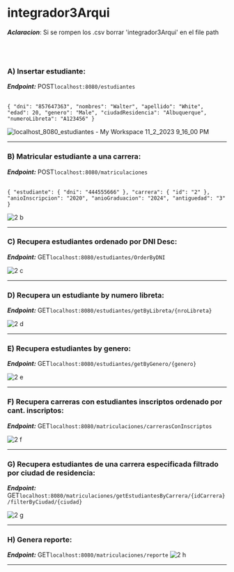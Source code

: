 # integrador3Arqui

**_Aclaracion_**: Si se rompen los .csv borrar 'integrador3Arqui' en el file path

<br></br>

### **A) Insertar estudiante**:

**_Endpoint:_** POST`localhost:8080/estudiantes`
<br></br>

`{
    "dni": "857647363",
    "nombres": "Walter",
    "apellido": "White",
    "edad": 20,
    "genero": "Male",
    "ciudadResidencia": "Albuquerque",
    "numeroLibreta": "A123456"
}`

![localhost_8080_estudiantes - My Workspace 11_2_2023 9_16_00 PM](https://github.com/Skpone/integrador3Arqui/assets/72869504/79926866-e72c-49aa-90be-5118a7b58e3b)

---
### **B) Matricular estudiante a una carrera**:

**_Endpoint:_** POST`localhost:8080/matriculaciones`
<br></br>

`{
    "estudiante": {
        "dni": "444555666"
    },
    "carrera": {
        "id": "2"
    },
    "anioInscripcion": "2020",
    "anioGraduacion": "2024",
    "antiguedad": "3"
}`

![2 b](https://drive.google.com/file/d/14TUIoNofka1xlMZ95Aag6UKgDgrBQDf_/view?usp=sharing)

---
### **C) Recupera estudiantes ordenado por DNI Desc**:
**_Endpoint:_** GET`localhost:8080/estudiantes/OrderByDNI`

![2 c](https://drive.google.com/file/d/1hCZ-8BRRCu9niwQrmKu2ldR8k6FAgbYO/view?usp=sharing)

---
### **D) Recupera un estudiante by numero libreta**:
**_Endpoint:_** GET`localhost:8080/estudiantes/getByLibreta/{nroLibreta}`

![2 d](https://drive.google.com/file/d/1DUJrnDD5JgXh_fsmoAaInmoFsCHakSGJ/view?usp=sharing)

---
### **E) Recupera estudiantes by genero**:
**_Endpoint:_** GET`localhost:8080/estudiantes/getByGenero/{genero}`

![2 e](https://drive.google.com/file/d/1OEQZa6jF3h_V3swI-Out8ccePCE8jX5I/view?usp=sharing)

---
### **F) Recupera carreras con estudiantes inscriptos ordenado por cant. inscriptos**:
**_Endpoint:_** GET`localhost:8080/matriculaciones/carrerasConInscriptos`

![2 f](https://drive.google.com/file/d/1r4PBFJ7fl-qrnMFi3ADSX8zzeBENWFzs/view?usp=sharing)

---
### **G) Recupera estudiantes de una carrera especificada filtrado por ciudad de residencia**:
**_Endpoint:_** GET`localhost:8080/matriculaciones/getEstudiantesByCarrera/{idCarrera}/filterByCiudad/{ciudad}`

![2 g](https://drive.google.com/file/d/1m70usyWxe3qaro5rOSTht8TuH4xprs1Q/view?usp=sharing)

---
### **H) Genera reporte**:
**_Endpoint:_** GET`localhost:8080/matriculaciones/reporte`
![2 h](https://drive.google.com/file/d/1QujLU5UXNzE-iS5J2-l-pxBw9QYeFg3H/view?usp=sharing)

---
